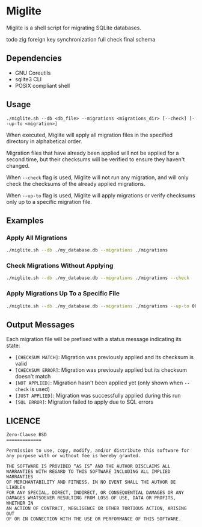 # Miglite

Miglite is a shell script for migrating SQLite databases.


todo
zig
foreign key
synchronization full
check final schema

## Dependencies

- GNU Coreutils
- sqlite3 CLI
- POSIX compliant shell

## Usage

```
./miglite.sh --db <db_file> --migrations <migrations_dir> [--check] [--up-to <migration>]
```

When executed, Miglite will apply all migration files in the specified directory in alphabetical
order.

Migration files that have already been applied will not be applied for a second time, but their
checksums will be verified to ensure they haven't changed.

When `--check` flag is used, Miglite will not run any migration, and will only check the checksums
of the already applied migrations.

When `--up-to` flag is used, Miglite will apply migrations or verify checksums only up to a specific
migration file.

## Examples

### Apply All Migrations

```bash
./miglite.sh --db ./my_database.db --migrations ./migrations
```

### Check Migrations Without Applying

```bash
./miglite.sh --db ./my_database.db --migrations ./migrations --check
```

### Apply Migrations Up To a Specific File

```bash
./miglite.sh --db ./my_database.db --migrations ./migrations --up-to 005_create_products.sql
```

## Output Messages

Each migration file will be prefixed with a status message indicating its state:

- `[CHECKSUM MATCH]`: Migration was previously applied and its checksum is valid
- `[CHECKSUM ERROR]`: Migration was previously applied but its checksum doesn't match
- `[NOT APPLIED]`: Migration hasn't been applied yet (only shown when `--check` is used)
- `[JUST APPLIED]`: Migration was successfully applied during this run
- `[SQL ERROR]`: Migration failed to apply due to SQL errors

## LICENCE

```
Zero-Clause BSD
=============

Permission to use, copy, modify, and/or distribute this software for
any purpose with or without fee is hereby granted.

THE SOFTWARE IS PROVIDED “AS IS” AND THE AUTHOR DISCLAIMS ALL
WARRANTIES WITH REGARD TO THIS SOFTWARE INCLUDING ALL IMPLIED WARRANTIES
OF MERCHANTABILITY AND FITNESS. IN NO EVENT SHALL THE AUTHOR BE LIABLEs
FOR ANY SPECIAL, DIRECT, INDIRECT, OR CONSEQUENTIAL DAMAGES OR ANY
DAMAGES WHATSOEVER RESULTING FROM LOSS OF USE, DATA OR PROFITS, WHETHER IN
AN ACTION OF CONTRACT, NEGLIGENCE OR OTHER TORTIOUS ACTION, ARISING OUT
OF OR IN CONNECTION WITH THE USE OR PERFORMANCE OF THIS SOFTWARE.
```
